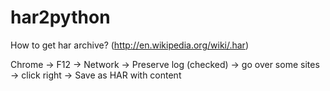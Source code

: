 har2python
==========

How to get har archive? (http://en.wikipedia.org/wiki/.har)

Chrome -> 
F12 -> 
Network -> 
Preserve log (checked) -> 
go over some sites -> 
click right -> 
Save as HAR with content



